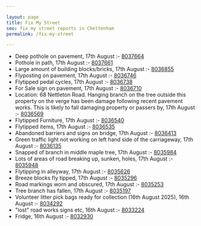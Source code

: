 ```yaml
---

layout: page
title: Fix My Street
seo: fix my street reports in Cheltenham
permalink: /fix-my-street

---
```


<!-- fix_marker starts -->

- Deep pothole on pavement, 17th August :- [8037664](https://www.fixmystreet.com/report/8037664)
- Pothole in path, 17th August :- [8037661](https://www.fixmystreet.com/report/8037661)
- Large amount of building blocks/bricks, 17th August :- [8036855](https://www.fixmystreet.com/report/8036855)
- Flyposting on pavement, 17th August :- [8036746](https://www.fixmystreet.com/report/8036746)
- Flytipped pedal cycles, 17th August :- [8036738](https://www.fixmystreet.com/report/8036738)
- For Sale sign on pavement, 17th August :- [8036710](https://www.fixmystreet.com/report/8036710)
- Location: 68 Nettleton Road. Hanging branch on the tree outside this property on the verge has been damage following recent pavement works. This is likely to fall damaging property or passers by, 17th August :- [8036569](https://www.fixmystreet.com/report/8036569)
- Flytipped Furniture, 17th August :- [8036540](https://www.fixmystreet.com/report/8036540)
- Flytipped items, 17th August :- [8036535](https://www.fixmystreet.com/report/8036535)
- Abandoned barriers and signs on bridge, 17th August :- [8036413](https://www.fixmystreet.com/report/8036413)
- Green traffic light not working on left hand side of the carriageway, 17th August :- [8036135](https://www.fixmystreet.com/report/8036135)
- Snapped of branch in middle maple tree, 17th August :- [8035984](https://www.fixmystreet.com/report/8035984)
- Lots of areas of road breaking up, sunken, holes, 17th August :- [8035948](https://www.fixmystreet.com/report/8035948)
- Flytipping in alleyway, 17th August :- [8035626](https://www.fixmystreet.com/report/8035626)
- Breeze blocks fly tipped, 17th August :- [8035296](https://www.fixmystreet.com/report/8035296)
- Road markings worn and obscured, 17th August :- [8035253](https://www.fixmystreet.com/report/8035253)
- Tree branch has fallen, 17th August :- [8035197](https://www.fixmystreet.com/report/8035197)
- Volunteer litter pick bags ready for collection (16th August 2025), 16th August :- [8034292](https://www.fixmystreet.com/report/8034292)
- "lost" road works signs etc, 16th August :- [8033224](https://www.fixmystreet.com/report/8033224)
- Fridge, 16th August :- [8032930](https://www.fixmystreet.com/report/8032930)

<!-- fix_marker ends -->